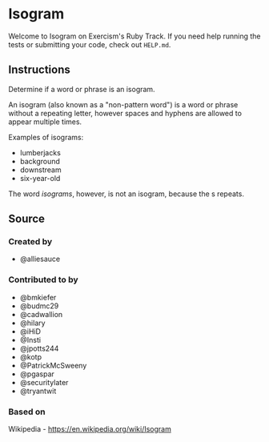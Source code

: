 # Isogram

Welcome to Isogram on Exercism's Ruby Track.
If you need help running the tests or submitting your code, check out `HELP.md`.

## Instructions

Determine if a word or phrase is an isogram.

An isogram (also known as a "non-pattern word") is a word or phrase without a repeating letter, however spaces and hyphens are allowed to appear multiple times.

Examples of isograms:

- lumberjacks
- background
- downstream
- six-year-old

The word *isograms*, however, is not an isogram, because the s repeats.

## Source

### Created by

- @alliesauce

### Contributed to by

- @bmkiefer
- @budmc29
- @cadwallion
- @hilary
- @iHiD
- @Insti
- @jpotts244
- @kotp
- @PatrickMcSweeny
- @pgaspar
- @securitylater
- @tryantwit

### Based on

Wikipedia - https://en.wikipedia.org/wiki/Isogram